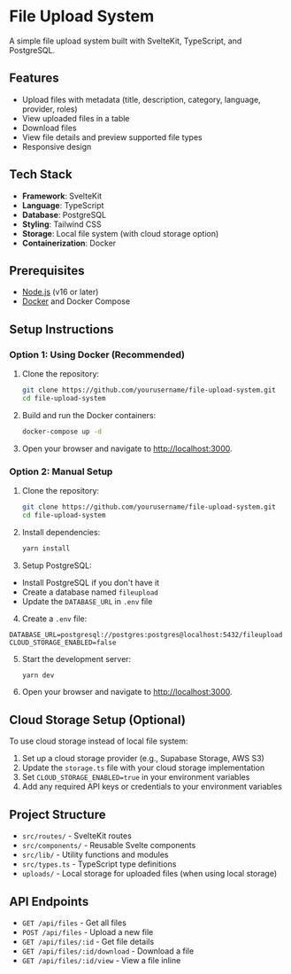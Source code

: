 # File Upload System

A simple file upload system built with SvelteKit, TypeScript, and PostgreSQL.

## Features

- Upload files with metadata (title, description, category, language, provider, roles)
- View uploaded files in a table
- Download files
- View file details and preview supported file types
- Responsive design

## Tech Stack

- **Framework**: SvelteKit
- **Language**: TypeScript
- **Database**: PostgreSQL
- **Styling**: Tailwind CSS
- **Storage**: Local file system (with cloud storage option)
- **Containerization**: Docker

## Prerequisites

- [Node.js](https://nodejs.org/) (v16 or later)
- [Docker](https://www.docker.com/) and Docker Compose

## Setup Instructions

### Option 1: Using Docker (Recommended)

1. Clone the repository:

   ```bash
   git clone https://github.com/yourusername/file-upload-system.git
   cd file-upload-system
   ```

2. Build and run the Docker containers:

   ```bash
   docker-compose up -d
   ```

3. Open your browser and navigate to [http://localhost:3000](http://localhost:3000).

### Option 2: Manual Setup

1. Clone the repository:

   ```bash
   git clone https://github.com/yourusername/file-upload-system.git
   cd file-upload-system
   ```

2. Install dependencies:

   ```bash
   yarn install
   ```

3. Setup PostgreSQL:

- Install PostgreSQL if you don't have it
- Create a database named `fileupload`
- Update the `DATABASE_URL` in `.env` file

4. Create a `.env` file:

```plaintext
DATABASE_URL=postgresql://postgres:postgres@localhost:5432/fileupload
CLOUD_STORAGE_ENABLED=false
```

5. Start the development server:

   ```bash
   yarn dev
   ```

6. Open your browser and navigate to [http://localhost:3000](http://localhost:3000).

## Cloud Storage Setup (Optional)

To use cloud storage instead of local file system:

1. Set up a cloud storage provider (e.g., Supabase Storage, AWS S3)
2. Update the `storage.ts` file with your cloud storage implementation
3. Set `CLOUD_STORAGE_ENABLED=true` in your environment variables
4. Add any required API keys or credentials to your environment variables

## Project Structure

- `src/routes/` - SvelteKit routes
- `src/components/` - Reusable Svelte components
- `src/lib/` - Utility functions and modules
- `src/types.ts` - TypeScript type definitions
- `uploads/` - Local storage for uploaded files (when using local storage)

## API Endpoints

- `GET /api/files` - Get all files
- `POST /api/files` - Upload a new file
- `GET /api/files/:id` - Get file details
- `GET /api/files/:id/download` - Download a file
- `GET /api/files/:id/view` - View a file inline

